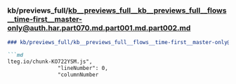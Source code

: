 ### kb/previews_full/kb__previews_full__kb__previews_full__flows__time-first__master-only@auth.har.part070.md.part001.md.part002.md

```md
### kb/previews_full/kb__previews_full__flows__time-first__master-only@auth.har.part070.md.part001.md (part 002)

```md
lteg.io/chunk-KO722YSM.js",
                "lineNumber": 0,
                "columnNumber
```

```

```
